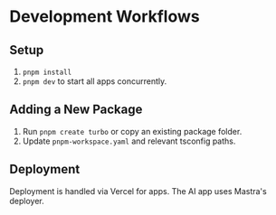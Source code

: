 # Development Workflows

## Setup
1. `pnpm install`
2. `pnpm dev` to start all apps concurrently.

## Adding a New Package
1. Run `pnpm create turbo` or copy an existing package folder.
2. Update `pnpm-workspace.yaml` and relevant tsconfig paths.

## Deployment
Deployment is handled via Vercel for apps. The AI app uses Mastra's deployer.
